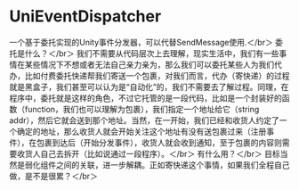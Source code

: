 # UniEventDispatcher
一个基于委托实现的Unity事件分发器，可以代替SendMessage使用.＜/br＞
委托是什么？＜/br＞
我们不需要从代码层次上去理解，现实生活中，我们有一些事情在某些情况下不想或者无法自己亲力亲为，那么我们可以委托某些人为我们代办，比如付费委托快递帮我们寄送一个包裹，对我们而言，代办（寄快递）的过程就是黑盒子，我们甚至可以认为是“自动化”的，我们不需要去了解过程。同理，在程序中，委托就是这样的角色，不过它托管的是一段代码，比如是一个封装好的函数（function，我们也可以理解为包裹），我们指定一个地址给它（string addr），然后它就会送到那个地址。当然，在一开始，我们已经和收货人约定了一个确定的地址，那么收货人就会开始关注这个地址有没有送包裹过来（注册事件），在包裹到达后（开始分发事件），收货人就会收到通知，至于包裹的内容则需要收货人自己去拆开（比如说通过一段程序）。＜/br＞
有什么用？＜/br＞
目标当然是弱化组件之间的关联，进一步解耦。正如寄快递这个事情，如果我们全程自己做，是不是很累？＜/br＞
